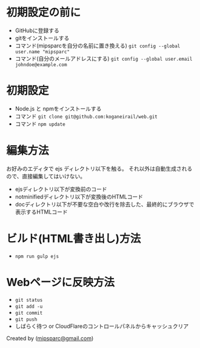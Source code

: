 # 初期設定の前に
- GitHubに登録する
- gitをインストールする
- コマンド(mipsparcを自分の名前に置き換える) `git config --global user.name "mipsparc"`
- コマンド(自分のメールアドレスにする) `git config --global user.email johndoe@example.com`

# 初期設定
- Node.js と npmをインストールする
- コマンド `git clone git@github.com:koganeirail/web.git`
- コマンド `npm update`

# 編集方法
お好みのエディタで ejs ディレクトリ以下を触る。
それ以外は自動生成されるので、直接編集してはいけない。
- ejsディレクトリ以下が変換前のコード
- notminifiedディレクトリ以下が変換後のHTMLコード
- docディレクトリ以下が不要な空白や改行を除去した、最終的にブラウザで表示するHTMLコード

# ビルド(HTML書き出し)方法
- `npm run gulp ejs`


# Webページに反映方法
- `git status`
- `git add -u`
- `git commit`
- `git push`
- しばらく待つ or CloudFlareのコントロールパネルからキャッシュクリア


Created by (mipsparc@gmail.com)
